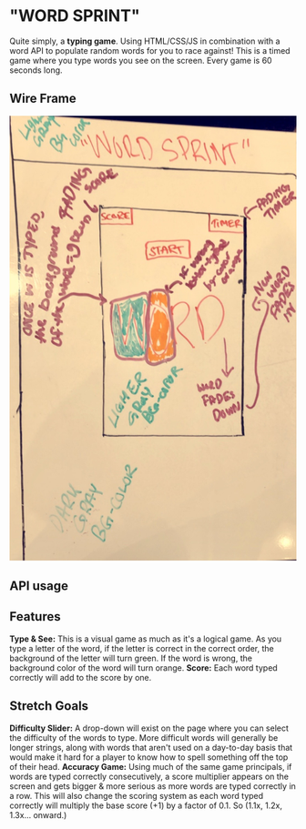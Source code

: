 # "WORD SPRINT"

Quite simply, a **typing game**. Using HTML/CSS/JS in combination with a word API to populate random words for you to race against! This is a timed game where you type words you see on the screen. Every game is 60 seconds long. 

## Wire Frame
![Image of WireFrame](/images/wireframe1.jpg)

## API usage

## Features
**Type & See:** This is a visual game as much as it's a logical game. As you type a letter of the word, if the letter is correct in the correct order, the background of the letter will turn green. If the word is wrong, the background color of the word will turn orange.
**Score:** Each word typed correctly will add to the score by one. 

## Stretch Goals
**Difficulty Slider:** A drop-down will exist on the page where you can select the difficulty of the words to type. More difficult words will generally be longer strings, along with words that aren't used on a day-to-day basis that would make it hard for a player to know how to spell something off the top of their head. 
**Accuracy Game:** Using much of the same game principals, if words are typed correctly consecutively, a score multiplier appears on the screen and gets bigger & more serious as more words are typed correctly in a row. This will also change the scoring system as each word typed correctly will multiply the base score (+1) by a factor of 0.1. So (1.1x, 1.2x, 1.3x... onward.)